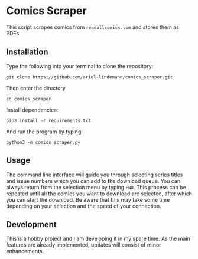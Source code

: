 # Comics Scraper

This script scrapes comics from `readallcomics.com` and stores them as PDFs

## Installation

Type the following into your terminal to clone the repository:

`git clone https://github.com/ariel-lindemann/comics_scraper.git`

Then enter the directory

`cd comics_scraper`

Install dependencies:

`pip3 install -r requirements.txt`

And run the program by typing

`python3 -m comics_scraper.py`

## Usage

The command line interface will guide you through selecting series titles 
and issue numbers which you can add to the download queue. 
You can always return from the selection menu by typing `END`. 
This process can be repeated until all the comics you want to download are 
selected, after which you can start the download. 
Be aware that this may take some time depending on your selection and the 
speed of your connection.

## Development

This is a hobby project and I am developing it in my spare time. As the main features are already implemented, updates will consist of minor enhancements.